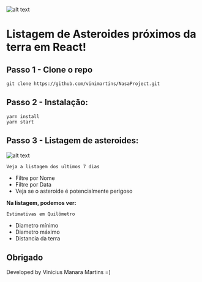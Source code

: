 ![alt text](https://www.nasa.gov/sites/all/themes/custom/nasatwo/images/nasa-logo.svg)

# Listagem de Asteroides próximos da terra em React!

## Passo 1 - Clone o repo

```
git clone https://github.com/vinimartins/NasaProject.git
```

## Passo 2 - Instalação:

```
yarn install
yarn start
```

## Passo 3 - Listagem de asteroides:

![alt text](https://i.pinimg.com/originals/5f/5a/43/5f5a4370ef9b4b020c8078374962c47b.jpg)

```
Veja a listagem dos ultimos 7 dias
```

- Filtre por Nome
- Filtre por Data
- Veja se o asteroide é potencialmente perigoso

<strong>Na listagem, podemos ver:</strong>

```
Estimativas em Quilômetro
```

<ul>
 <li>Diametro mínimo</li>
 <li>Diametro máximo</li>
 <li>Distancia da terra</li>
</ul>

## Obrigado

Developed by Vinícius Manara Martins =)
